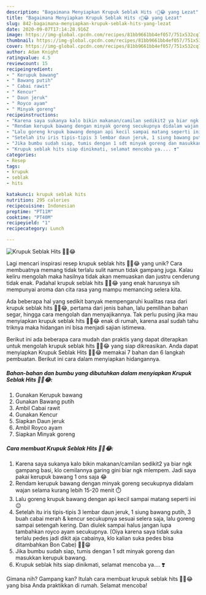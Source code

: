 ```yaml
---
description: "Bagaimana Menyiapkan Krupuk Seblak Hits ✌🏻😂 yang Lezat"
title: "Bagaimana Menyiapkan Krupuk Seblak Hits ✌🏻😂 yang Lezat"
slug: 842-bagaimana-menyiapkan-krupuk-seblak-hits-yang-lezat
date: 2020-09-07T17:14:28.916Z
image: https://img-global.cpcdn.com/recipes/81bb9661bb4ef057/751x532cq70/krupuk-seblak-hits-✌🏻😂-foto-resep-utama.jpg
thumbnail: https://img-global.cpcdn.com/recipes/81bb9661bb4ef057/751x532cq70/krupuk-seblak-hits-✌🏻😂-foto-resep-utama.jpg
cover: https://img-global.cpcdn.com/recipes/81bb9661bb4ef057/751x532cq70/krupuk-seblak-hits-✌🏻😂-foto-resep-utama.jpg
author: Adam Knight
ratingvalue: 4.5
reviewcount: 15
recipeingredient:
- " Kerupuk bawang"
- " Bawang putih"
- " Cabai rawit"
- " Kencur"
- " Daun jeruk"
- " Royco ayam"
- " Minyak goreng"
recipeinstructions:
- "Karena saya sukanya kalo bikin makanan/camilan sedikit2 ya biar ngk gampang basi, klo cemilannya garing gini biar ngk mlempem. Jadi saya pakai kerupuk bawang 1 ons saja 😂"
- "Rendam kerupuk bawang dengan minyak goreng secukupnya didalam wajan selama kurang lebih 15-20 menit ⏱️"
- "Lalu goreng krupuk bawang dengan api kecil sampai matang seperti ini 😉"
- "Setelah itu iris tipis-tipis 3 lembar daun jeruk, 1 siung bawang putih, 3 buah cabai merah &amp; kencur secukupnya sesuai selera saja, lalu goreng sampai setengah kering. Dan diulek sampai halus jangan lupa tambahkan royco ayam secukupnya. (Oiya karena saya tidak suka terlalu pedes jadi dikit aja cabainya, klo kalian suka pedes bisa ditambahkan Bon Cabe) ✌🏻😁"
- "Jika bumbu sudah siap, tumis dengan 1 sdt minyak goreng dan masukkan kerupuk bawang."
- "Krupuk seblak hits siap dinikmati, selamat mencoba ya.... ❣️"
categories:
- Resep
tags:
- krupuk
- seblak
- hits

katakunci: krupuk seblak hits 
nutrition: 295 calories
recipecuisine: Indonesian
preptime: "PT11M"
cooktime: "PT40M"
recipeyield: "1"
recipecategory: Lunch

---
```



![Krupuk Seblak Hits ✌🏻😂](https://img-global.cpcdn.com/recipes/81bb9661bb4ef057/751x532cq70/krupuk-seblak-hits-✌🏻😂-foto-resep-utama.jpg)

Lagi mencari inspirasi resep krupuk seblak hits ✌🏻😂 yang unik? Cara membuatnya memang tidak terlalu sulit namun tidak gampang juga. Kalau keliru mengolah maka hasilnya tidak akan memuaskan dan justru cenderung tidak enak. Padahal krupuk seblak hits ✌🏻😂 yang enak harusnya sih mempunyai aroma dan cita rasa yang mampu memancing selera kita.

Ada beberapa hal yang sedikit banyak mempengaruhi kualitas rasa dari krupuk seblak hits ✌🏻😂, pertama dari jenis bahan, lalu pemilihan bahan segar, hingga cara mengolah dan menyajikannya. Tak perlu pusing jika mau menyiapkan krupuk seblak hits ✌🏻😂 enak di rumah, karena asal sudah tahu triknya maka hidangan ini bisa menjadi sajian istimewa.




Berikut ini ada beberapa cara mudah dan praktis yang dapat diterapkan untuk mengolah krupuk seblak hits ✌🏻😂 yang siap dikreasikan. Anda dapat menyiapkan Krupuk Seblak Hits ✌🏻😂 memakai 7 bahan dan 6 langkah pembuatan. Berikut ini cara dalam menyiapkan hidangannya.

<!--inarticleads1-->

##### Bahan-bahan dan bumbu yang dibutuhkan dalam menyiapkan Krupuk Seblak Hits ✌🏻😂:

1. Gunakan  Kerupuk bawang
1. Gunakan  Bawang putih
1. Ambil  Cabai rawit
1. Gunakan  Kencur
1. Siapkan  Daun jeruk
1. Ambil  Royco ayam
1. Siapkan  Minyak goreng




<!--inarticleads2-->

##### Cara membuat Krupuk Seblak Hits ✌🏻😂:

1. Karena saya sukanya kalo bikin makanan/camilan sedikit2 ya biar ngk gampang basi, klo cemilannya garing gini biar ngk mlempem. Jadi saya pakai kerupuk bawang 1 ons saja 😂
1. Rendam kerupuk bawang dengan minyak goreng secukupnya didalam wajan selama kurang lebih 15-20 menit ⏱️
1. Lalu goreng krupuk bawang dengan api kecil sampai matang seperti ini 😉
1. Setelah itu iris tipis-tipis 3 lembar daun jeruk, 1 siung bawang putih, 3 buah cabai merah &amp; kencur secukupnya sesuai selera saja, lalu goreng sampai setengah kering. Dan diulek sampai halus jangan lupa tambahkan royco ayam secukupnya. (Oiya karena saya tidak suka terlalu pedes jadi dikit aja cabainya, klo kalian suka pedes bisa ditambahkan Bon Cabe) ✌🏻😁
1. Jika bumbu sudah siap, tumis dengan 1 sdt minyak goreng dan masukkan kerupuk bawang.
1. Krupuk seblak hits siap dinikmati, selamat mencoba ya.... ❣️




Gimana nih? Gampang kan? Itulah cara membuat krupuk seblak hits ✌🏻😂 yang bisa Anda praktikkan di rumah. Selamat mencoba!
